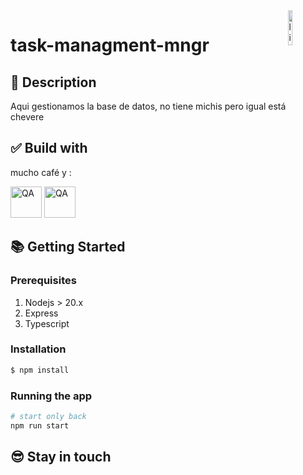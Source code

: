 <img src="icon.png" align="right" alt="library" style="width:12%"/>

# task-managment-mngr

<!--DESCRIPTION -->
## 📃 Description

Aqui gestionamos la base de datos, no tiene michis pero igual está chevere


<!--BUILD WITH-->
## ✅ Build with

mucho café y :

<img src="https://th.bing.com/th/id/R.8fd9f6974f47ecf9bb2c824317837956?rik=TnCSN%2bSyobHysQ&pid=ImgRaw&r=0" alt="QA" width="50" height="50">


<img src="https://cdn.icon-icons.com/icons2/2415/PNG/512/typescript_plain_logo_icon_146316.png" alt="QA" width="50" height="50">



<!-- GETTING STARTED -->
## 📚 Getting Started

### Prerequisites

1. Nodejs > 20.x
2. Express
3. Typescript



### Installation

```bash
$ npm install
```


### Running the app

```bash
# start only back
npm run start

```

## 😎 Stay in touch

